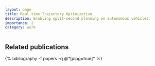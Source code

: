 ```yaml
---
layout: page
title: Real-time Trajectory Optimization 
description: Enabling split-second planning on autonomous vehicles.
importance: 2
category: work
---
```




<div class="publications">
<h2>Related publications</h2>
{% bibliography -f papers -q @*[pipg=true]* %}
</div>
